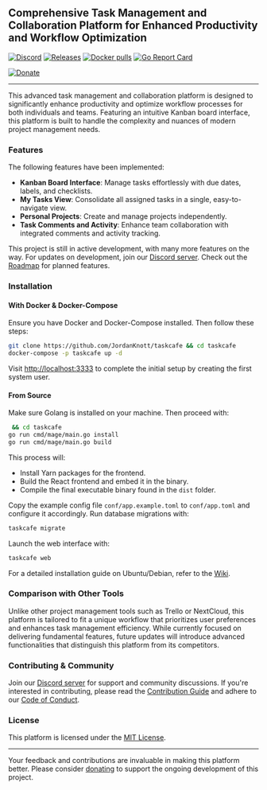 ## Comprehensive Task Management and Collaboration Platform for Enhanced Productivity and Workflow Optimization

[![Discord](https://img.shields.io/discord/753094126684053574.svg?label=&logo=discord&logoColor=ffffff&color=7389D8&labelColor=6A7EC2)](https://discord.gg/your-invite-code) [![Releases](https://img.shields.io/github/release-date/JordanKnott/taskcafe)](https://github.com/JordanKnott/taskcafe/releases) [![Docker pulls](https://img.shields.io/docker/pulls/jordanknott/taskcafe)](https://hub.docker.com/r/jordanknott/taskcafe) [![Go Report Card](https://goreportcard.com/badge/github.com/JordanKnott/taskcafe)](https://goreportcard.com/report/github.com/JordanKnott/taskcafe)

[![Donate](https://img.shields.io/badge/Donate-PayPal-blue.svg)](https://www.paypal.me/your-donate-link)

---

This advanced task management and collaboration platform is designed to significantly enhance productivity and optimize workflow processes for both individuals and teams. Featuring an intuitive Kanban board interface, this platform is built to handle the complexity and nuances of modern project management needs.

### Features
The following features have been implemented:

- **Kanban Board Interface**: Manage tasks effortlessly with due dates, labels, and checklists.
- **My Tasks View**: Consolidate all assigned tasks in a single, easy-to-navigate view.
- **Personal Projects**: Create and manage projects independently.
- **Task Comments and Activity**: Enhance team collaboration with integrated comments and activity tracking.

This project is still in active development, with many more features on the way. For updates on development, join our [Discord server](https://discord.gg/your-invite-code). Check out the [Roadmap](https://github.com/JordanKnott/taskcafe/projects/1) for planned features.

### Installation
#### With Docker & Docker-Compose
Ensure you have Docker and Docker-Compose installed. Then follow these steps:

```sh
git clone https://github.com/JordanKnott/taskcafe && cd taskcafe
docker-compose -p taskcafe up -d
```

Visit [http://localhost:3333](http://localhost:3333) to complete the initial setup by creating the first system user.

#### From Source
Make sure Golang is installed on your machine. Then proceed with:

```sh
 && cd taskcafe
go run cmd/mage/main.go install
go run cmd/mage/main.go build
```

This process will:
- Install Yarn packages for the frontend.
- Build the React frontend and embed it in the binary.
- Compile the final executable binary found in the `dist` folder.

Copy the example config file `conf/app.example.toml` to `conf/app.toml` and configure it accordingly. Run database migrations with:

```sh
taskcafe migrate
```

Launch the web interface with:

```sh
taskcafe web
```

For a detailed installation guide on Ubuntu/Debian, refer to the [Wiki](https://github.com/JordanKnott/taskcafe/wiki).

### Comparison with Other Tools
Unlike other project management tools such as Trello or NextCloud, this platform is tailored to fit a unique workflow that prioritizes user preferences and enhances task management efficiency. While currently focused on delivering fundamental features, future updates will introduce advanced functionalities that distinguish this platform from its competitors.

### Contributing & Community
Join our [Discord server](https://discord.gg/your-invite-code) for support and community discussions. If you're interested in contributing, please read the [Contribution Guide](https://github.com/JordanKnott/taskcafe/blob/master/CONTRIBUTING.md) and adhere to our [Code of Conduct](https://github.com/JordanKnott/taskcafe/blob/master/CODE_OF_CONDUCT.md).

### License
This platform is licensed under the [MIT License](https://github.com/JordanKnott/taskcafe/blob/master/LICENSE).

---

Your feedback and contributions are invaluable in making this platform better. Please consider [donating](https://www.paypal.me/your-donate-link) to support the ongoing development of this project.
